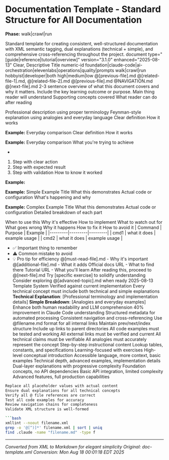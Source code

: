 # Documentation Template - Standard Structure for All Documentation

**Phase:** walk|crawl|run

Standard template for creating consistent, well-structured documentation with XML semantic tagging,
dual explanations (technical + simple), and comprehensive cross-referencing throughout the project.
document type="[guide|reference|tutorial|overview]" version="3.1.0" enhanced="2025-08-13"
Clear, Descriptive Title
numeric-id
foundation|claude-code|ai-orchestration|elevenlabs|operations|quality|prompts
walk|crawl|run
hobbyist|developer|both
high|medium|low
@[previous-file].md
@[related-file-1].md, @[related-file-2].md
@[previous-file].md
@NAVIGATION.md
@[next-file].md
2-3 sentence overview of what this document covers and why it matters.
Include the key learning outcome or purpose.
Main thing reader will understand
Supporting concepts covered
What reader can do after reading

<technical>
Professional description using proper terminology
</technical>
Feynman-style explanation using analogies and everyday language
Clear definition
How it works

**Example:**
Everyday comparison
Clear definition
How it works

**Example:**
Everyday comparison
What you're trying to achieve

-

1. Step with clear action
2. Step with expected result
3. Step with validation
How to know it worked

**Example:**

**Example:**
Simple Example Title
What this demonstrates
Actual code or configuration
What's happening and why


**Example:**
Complex Example Title
What this demonstrates
Actual code or configuration
Detailed breakdown of each part

When to use this
Why it's effective
How to implement
What to watch out for
What goes wrong
Why it happens
How to fix it
How to avoid it
| Command | Purpose | Example |
|---------|---------|---------|
| cmd1 | what it does | example usage |
| cmd2 | what it does | example usage |
- ✅ Important thing to remember
- ⚠️ Common mistake to avoid
- 💡 Pro tip for efficiency
@[must-read-file].md - Why it's important
@[additional-file].md - What it adds
Official docs URL - What to find there
Tutorial URL - What you'll learn
After reading this, proceed to @[next-file].md
Try [specific exercise] to solidify understanding
Consider exploring @[advanced-topic].md when ready
2025-08-13
Template System
Verified against current implementation
Every technical concept must include both technical and simple explanations
**Technical Explanation**: [Professional terminology and implementation details]
**Simple Breakdown**: [Analogies and everyday examples]
Enhance both human readability and LLM comprehension
40% improvement in Claude Code understanding
Structured metadata for automated processing
Consistent navigation and cross-referencing
Use @filename.md format for all internal links
Maintain prev/next/index structure
Include up links to parent directories
All code examples must be tested and working
All external links must be verified and current
All technical claims must be verifiable
All analogies must accurately represent the concept
Step-by-step instructional content
Lookup tables, constants, and specifications
Learning-focused with exercises
High-level conceptual introduction
Accessible language, more context, basic examples
Technical depth, advanced examples, implementation details
Dual-layer explanations with progressive complexity
Foundation concepts, no API dependencies
Basic API integration, limited complexity
Advanced features, full production capabilities

```bash
Replace all placeholder values with actual content
Ensure dual explanations for all technical concepts
Verify all @ file references are correct
Test all code examples for accuracy
Review navigation chains for completeness
Validate XML structure is well-formed

```bash
xmllint --noout filename.xml
grep -o '@[^)]*' filename.xml | sort | uniq
find .claude -name "filename.md" -type f
```


---

*Converted from XML to Markdown for elegant simplicity*
*Original: doc-template.xml*
*Conversion: Mon Aug 18 00:01:18 EDT 2025*
